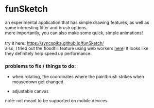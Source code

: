 # funSketch    
an experimental application that has simple drawing features, as well as some interesting filter and brush options.    
more importantly, you can also make some quick, simple animations! 
<br>    
try it here: https://syncopika.github.io/funSketch/    
also, I tried out the floodfill feature using web workers <a href='https://syncopika.github.io/funSketch/floodfillExperiment/floodfillExperiment.html'>here</a>! It looks like they definitely help speed up performance. 
<br>    
### problems to fix / things to do:        
- when rotating, the coordinates where the paintbrush strikes when mousedown get changed.        
    
- adjustable canvas    
    
note: not meant to be supported on mobile devices.    
